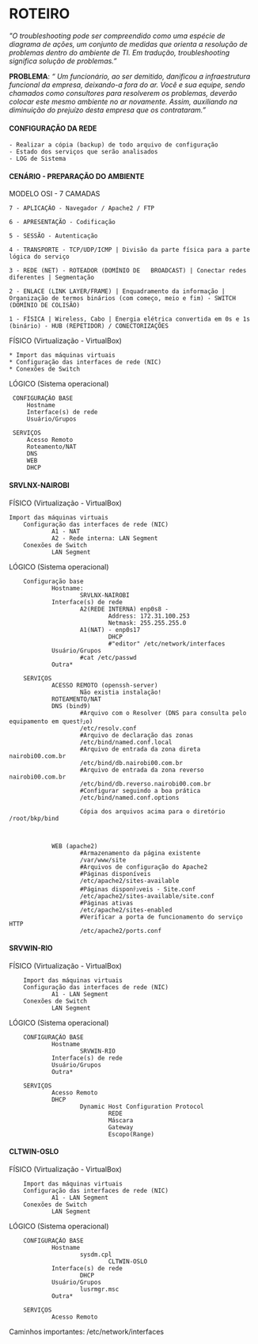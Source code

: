# ROTEIRO

 *"O troubleshooting pode ser compreendido como uma espécie de diagrama de ações, um conjunto de medidas que orienta a resolução de problemas dentro do ambiente de TI.
  Em tradução, troubleshooting significa solução de problemas.”*

**PROBLEMA**: *“ Um funcionário, ao ser demitido, danificou a infraestrutura funcional da empresa, deixando-a fora do ar. 
Você e sua equipe, sendo chamados como consultores para resolverem os problemas, deverão colocar este mesmo ambiente no ar novamente.
Assim, auxiliando na diminuição do prejuízo desta empresa que os contrataram.”*


#### CONFIGURAÇÃO DA REDE
 

	- Realizar a cópia (backup) de todo arquivo de configuração
	- Estado dos serviços que serão analisados
	- LOG de Sistema

#### CENÁRIO - PREPARAÇÃO DO AMBIENTE
MODELO OSI - 7 CAMADAS

	7 - APLICAÇÃO - Navegador / Apache2 / FTP

	6 - APRESENTAÇÃO - Codificação

	5 - SESSÃO - Autenticação

	4 - TRANSPORTE - TCP/UDP/ICMP | Divisão da parte física para a parte lógica do serviço

	3 - REDE (NET) - ROTEADOR (DOMÍNIO DE 	BROADCAST) | Conectar redes diferentes | Segmentação

	2 - ENLACE (LINK LAYER/FRAME) | Enquadramento da informação | Organização de termos binários (com começo, meio e fim) - SWITCH (DOMÍNIO DE COLISÃO)

	1 - FÍSICA | Wireless, Cabo | Energia elétrica convertida em 0s e 1s (binário) - HUB (REPETIDOR) / CONECTORIZAÇÕES

FÍSICO (Virtualização - VirtualBox)

	* Import das máquinas virtuais
	* Configuração das interfaces de rede (NIC)
	* Conexões de Switch

LÓGICO (Sistema operacional)

	 CONFIGURAÇÃO BASE
		 Hostname
		 Interface(s) de rede
		 Usuário/Grupos

	 SERVIÇOS
		 Acesso Remoto
		 Roteamento/NAT
		 DNS
		 WEB
		 DHCP

#### SRVLNX-NAIROBI

FÍSICO (Virtualização - VirtualBox)
        
	
	Import das máquinas virtuais
        Configuração das interfaces de rede (NIC)
                A1 - NAT
                A2 - Rede interna: LAN Segment
        Conexões de Switch
                LAN Segment
				
		
LÓGICO (Sistema operacional)


        Configuração base
                Hostname:
                        SRVLNX-NAIROBI
                Interface(s) de rede
                        A2(REDE INTERNA) enp0s8 - 
                                Address: 172.31.100.253
                                Netmask: 255.255.255.0
                        A1(NAT) - enp0s17
                                DHCP
                                #"editor" /etc/network/interfaces
                Usuário/Grupos
                        #cat /etc/passwd
                Outra*
        
        SERVIÇOS
                ACESSO REMOTO (openssh-server)
                        Não existia instalação!
                ROTEAMENTO/NAT
                DNS (bind9)
                        #Arquivo com o Resolver (DNS para consulta pelo equipamento em questﾃ｣o)
                        /etc/resolv.conf
                        #Arquivo de declaração das zonas
                        /etc/bind/named.conf.local
                        #Arquivo de entrada da zona direta nairobi00.com.br
                        /etc/bind/db.nairobi00.com.br
                        #Arquivo de entrada da zona reverso nairobi00.com.br
                        /etc/bind/db.reverso.nairobi00.com.br
                        #Configurar seguindo a boa prática
                        /etc/bind/named.conf.options
                
                        Cópia dos arquivos acima para o diretório /root/bkp/bind
                        
                        
                        
                WEB (apache2)
                        #Armazenamento da página existente
                        /var/www/site                        
                        #Arquivos de configuração do Apache2
                        #Páginas disponíveis
                        /etc/apache2/sites-available
                        #Páginas disponﾃｭveis - Site.conf
                        /etc/apache2/sites-available/site.conf
                        #Páginas ativas
                        /etc/apache2/sites-enabled
                        #Verificar a porta de funcionamento do serviço HTTP
                        /etc/apache2/ports.conf
                        


#### SRVWIN-RIO
FÍSICO (Virtualização - VirtualBox)



        Import das máquinas virtuais
        Configuração das interfaces de rede (NIC)
                A1 - LAN Segment
        Conexões de Switch
                LAN Segment
                
LÓGICO (Sistema operacional)

        CONFIGURAÇÃO BASE
                Hostname
                        SRVWIN-RIO
                Interface(s) de rede
                Usuário/Grupos
                Outra*
        
        SERVIÇOS
                Acesso Remoto
                DHCP
                        Dynamic Host Configuration Protocol
                                REDE
                                Máscara
                                Gateway
                                Escopo(Range)
                
#### CLTWIN-OSLO                
FÍSICO (Virtualização - VirtualBox)


        Import das máquinas virtuais
        Configuração das interfaces de rede (NIC)
                A1 - LAN Segment
        Conexões de Switch
                LAN Segment
                
LÓGICO (Sistema operacional)

        CONFIGURAÇÃO BASE
                Hostname
                        sysdm.cpl
                                CLTWIN-OSLO
                Interface(s) de rede
                        DHCP
                Usuário/Grupos
                        lusrmgr.msc
                Outra*
        
        SERVIÇOS
                Acesso Remoto




Caminhos importantes:
/etc/network/interfaces
